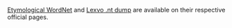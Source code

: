 [Etymological WordNet](http://etym.org/) and [Lexvo .nt dump](http://lexvo.org/linkeddata/resources.html) are available on their respective official pages.